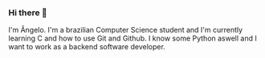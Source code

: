 ### Hi there 👋

I'm Ângelo. I'm a brazilian Computer Science student and I'm currently learning C and how to use Git and Github. I know some Python aswell and I want to work as a backend software developer.

<!--
**cloudywitt/cloudywitt** is a ✨ _special_ ✨ repository because its `README.md` (this file) appears on your GitHub profile.

Here are some ideas to get you started:

- 🔭 I’m currently working on ...
- 🌱 I’m currently learning ...
- 👯 I’m looking to collaborate on ...
- 🤔 I’m looking for help with ...
- 💬 Ask me about ...
- 📫 How to reach me: ...
- 😄 Pronouns: ...
- ⚡ Fun fact: ...
-->
